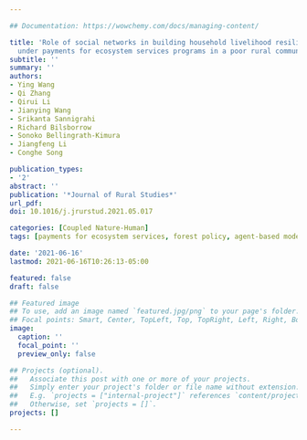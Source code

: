 ```yaml
---

## Documentation: https://wowchemy.com/docs/managing-content/

title: 'Role of social networks in building household livelihood resilience 
  under payments for ecosystem services programs in a poor rural community in China'
subtitle: ''
summary: ''
authors:
- Ying Wang
- Qi Zhang
- Qirui Li
- Jianying Wang
- Srikanta Sannigrahi
- Richard Bilsborrow
- Sonoko Bellingrath-Kimura
- Jiangfeng Li
- Conghe Song

publication_types: 
- '2'
abstract: ''
publication: '*Journal of Rural Studies*'
url_pdf: 
doi: 10.1016/j.jrurstud.2021.05.017

categories: [Coupled Nature-Human]
tags: [payments for ecosystem services, forest policy, agent-based modeling, social-ecological dynamics]

date: '2021-06-16'
lastmod: 2021-06-16T10:26:13-05:00

featured: false
draft: false

## Featured image
## To use, add an image named `featured.jpg/png` to your page's folder.
## Focal points: Smart, Center, TopLeft, Top, TopRight, Left, Right, BottomLeft, Bottom, BottomRight.
image:
  caption: ''
  focal_point: ''
  preview_only: false

## Projects (optional).
##   Associate this post with one or more of your projects.
##   Simply enter your project's folder or file name without extension.
##   E.g. `projects = ["internal-project"]` references `content/project/deep-learning/index.md`.
##   Otherwise, set `projects = []`.
projects: []

---
```



